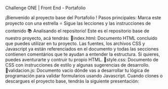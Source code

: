 Challenge ONE | Front End - Portafolio


¡Bienvenido al proyecto base del Portafolio ! Pasos principales:
Marca este proyecto con una estrella ⭐
Sigue las lecciones y las instrucciones de contenido 📚
Analisando el repositorio!
Este es el repositorio base de nuestro proyecto, acá tendrás:
🔹index.html: Documento HTML concluído que puedes utilizar en tu proyecto. Las fuentes, los archivos CSS y Javascript ya están referenciados en el documento y todas las secciones contienen comentários que te ayudan a entender la estructura. Si quieres, puedes aventurarte y contruir tu propio HTML.
🔹style.css: Documento de CSS con instrucciones de estilo y algunas sugerencias de desarrollo.
🔹validacion.js: Documento vacío dónde vas a desarrollar tu lógica de programación para validar formularios usando Javascript.
Cuando clones o descargues el proyecto base, tendrás la siguiente presentación:
